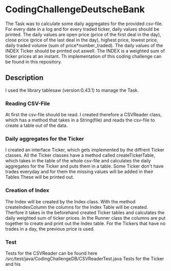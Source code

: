 # CodingChallengeDeutscheBank
The Task was to calculate some daily aggregates for the provided csv-file. For every date in a log and for every traded ticker, daily values should be printed. The daily values are open price (price of the first deal in the day), close price (price of the last deal in the day), highest price, lowest price, daily traded volume (sum of price*number_traded). The daily values of the INDEX Ticker should be printed out aswell. The INDEX is a weighted sum of ticker prices at an instant. Th implementation of this coding challenge can be found in this repository.
## Description
I used the library tablesaw (version:0.43.1) to manage the Task.

### Reading CSV-File
At first the csv-file should be read. I created therefore a CSVReader class, which has a method that takes in a String(file) and reads the csv-file to create a table out of the data.

### Daily aggregates for the Ticker
I created an interface  Ticker, which gets implemented by the diffrent Ticker classes. All the Ticker classes have a method called createTickerTable, which takes in the table of the whole csv-file and calculates the daily aggregates for the Ticker and puts them in a table. Some Ticker don't have trades everyday and for them the missing values will be added in their Tables These will be printed out.

### Creation of Index
The Index will be created by the Index class. With the method createIndexColumn the columns for the Index Table will be created. Therfore it takes in the beforehand created Ticker tables and calculates the daily weighted sum of ticker prices. In the Runner class the columns are put together to create and print out the Index table. For the Tickers that have no trades in a day, the previous price is used.

### Test
Tests for the CSVReader can be found here /src/test/java/CodingChallengeDB/CSVReaderTest.java
Tests for the Ticker and his 
